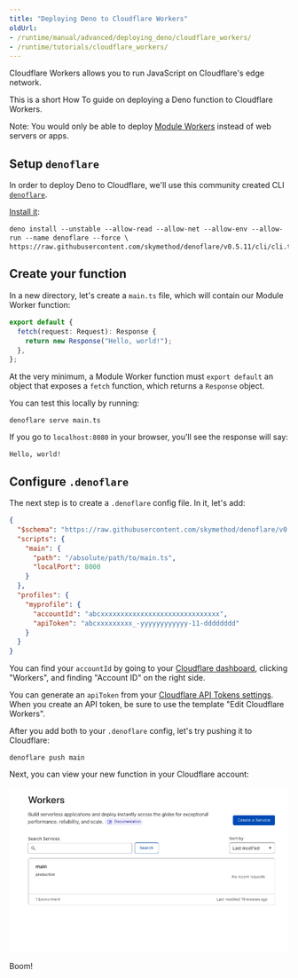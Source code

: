 ```yaml
---
title: "Deploying Deno to Cloudflare Workers"
oldUrl:
- /runtime/manual/advanced/deploying_deno/cloudflare_workers/
- /runtime/tutorials/cloudflare_workers/
---
```


Cloudflare Workers allows you to run JavaScript on Cloudflare's edge network.

This is a short How To guide on deploying a Deno function to Cloudflare Workers.

Note: You would only be able to deploy
[Module Workers](https://developers.cloudflare.com/workers/learning/migrating-to-module-workers/)
instead of web servers or apps.

## Setup `denoflare`

In order to deploy Deno to Cloudflare, we'll use this community created CLI
[`denoflare`](https://denoflare.dev/).

[Install it](https://denoflare.dev/cli/#installation):

```shell
deno install --unstable --allow-read --allow-net --allow-env --allow-run --name denoflare --force \
https://raw.githubusercontent.com/skymethod/denoflare/v0.5.11/cli/cli.ts
```

## Create your function

In a new directory, let's create a `main.ts` file, which will contain our Module
Worker function:

```ts
export default {
  fetch(request: Request): Response {
    return new Response("Hello, world!");
  },
};
```

At the very minimum, a Module Worker function must `export default` an object
that exposes a `fetch` function, which returns a `Response` object.

You can test this locally by running:

```shell
denoflare serve main.ts
```

If you go to `localhost:8080` in your browser, you'll see the response will say:

```console
Hello, world!
```

## Configure `.denoflare`

The next step is to create a `.denoflare` config file. In it, let's add:

```json
{
  "$schema": "https://raw.githubusercontent.com/skymethod/denoflare/v0.5.11/common/config.schema.json",
  "scripts": {
    "main": {
      "path": "/absolute/path/to/main.ts",
      "localPort": 8000
    }
  },
  "profiles": {
    "myprofile": {
      "accountId": "abcxxxxxxxxxxxxxxxxxxxxxxxxxxxxxx",
      "apiToken": "abcxxxxxxxxx_-yyyyyyyyyyyy-11-dddddddd"
    }
  }
}
```

You can find your `accountId` by going to your
[Cloudflare dashboard](https://dash.cloudflare.com/), clicking "Workers", and
finding "Account ID" on the right side.

You can generate an `apiToken` from your
[Cloudflare API Tokens settings](https://dash.cloudflare.com/profile/api-tokens).
When you create an API token, be sure to use the template "Edit Cloudflare
Workers".

After you add both to your `.denoflare` config, let's try pushing it to
Cloudflare:

```console
denoflare push main
```

Next, you can view your new function in your Cloudflare account:

![New function on Cloudflare Workers](./images/how-to/cloudflare-workers/main-on-cloudflare.png)

Boom!

